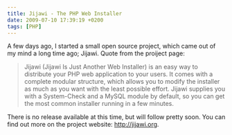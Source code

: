 ```yaml
---
title: Jijawi - The PHP Web Installer
date: 2009-07-10 17:39:19 +0200
tags: [PHP]
---
```


A few days ago, I started a small open source project, which came out of my mind a long time ago; Jijawi. Quote from the proiject page:

> Jijawi (Jijawi Is Just Another Web Installer) is an easy way to distribute your PHP web application to your users. It comes with a complete modular structure, which allows you to modify the installer as much as you want with the least possible effort. Jijawi supplies you with a System-Check and a MySQL module by default, so you can get the most common installer running in a few minutes.

There is no release available at this time, but will follow pretty soon. You can find out more on the project website: http://jijawi.org.